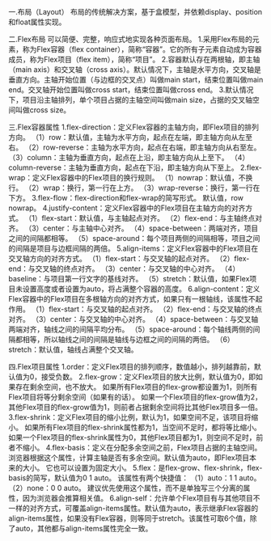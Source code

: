 一.布局（Layout）
布局的传统解决方案，基于盒模型，并依赖display、position和float属性实现。

二.Flex布局
可以简便、完整，响应式地实现各种页面布局。
1.采用Flex布局的元素，称为Flex容器（flex container），简称“容器”。它的所有子元素自动成为容器成员，称为Flex项目（flex item），简称“项目”。
2.容器默认存在两根轴，即主轴（main axis）和交叉轴（cross axis）。默认情况下，主轴是水平方向，交叉轴是垂直方向。主轴开始位置（与边框的交叉点）叫做main start，结束位置叫做main end。交叉轴开始位置叫做cross start，结束位置叫做cross end。
3.默认情况下，项目沿主轴排列，单个项目占据的主轴空间叫做main size，占据的交叉轴空间叫做cross size。

三.Flex容器属性
1.flex-direction：定义Flex容器的主轴方向，即Flex项目的排列方向。
（1）row：默认值，主轴为水平方向，起点在左端，即主轴方向从左至右。
（2）row-reverse：主轴为水平方向，起点在右端，即主轴方向从右至左。
（3）column：主轴为垂直方向，起点在上沿，即主轴方向从上至下。
（4）column-reverse：主轴为垂直方向，起点在下沿，即主轴方向从下至上。
2.flex-wrap：定义Flex容器中的Flex项目的换行规则。
（1）nowrap：默认值，不换行。
（2）wrap：换行，第一行在上方。
（3）wrap-reverse：换行，第一行在下方。
3.flex-flow：flex-direction和flex-wrap的简写形式。
默认值，row nowrap。
4.justify-content：定义Flex容器中的Flex项目在主轴方向的对齐方式。
（1）flex-start：默认值，与主轴起点对齐。
（2）flex-end：与主轴终点对齐。
（3）center：与主轴中心对齐。
（4）space-between：两端对齐，项目之间的间隔都相等。
（5）space-around：每个项目两侧的间隔相等，项目之间的间隔是项目与边框间隔的两倍。
5.align-items：定义Flex容器中的Flex项目在交叉轴方向的对齐方式。
（1）flex-start：与交叉轴的起点对齐。
（2）flex-end：与交叉轴的终点对齐。
（3）center：与交叉轴的中心对齐。
（4）baseline：与项目第一行文字的基线对齐。
（5）stretch：默认值，如果Flex项目未设置高度或者设置为auto，将占满整个容器的高度。
6.align-content：定义Flex容器中的Flex项目在多根轴方向的对齐方式，如果只有一根轴线，该属性不起作用。
（1）flex-start：与交叉轴的起点对齐。
（2）flex-end：与交叉轴的终点对齐。
（3）center：与交叉轴的中心对齐。
（4）space-between：与交叉轴两端对齐，轴线之间的间隔平均分布。
（5）space-around：每个轴线两侧的间隔都相等，所以轴线之间的间隔是轴线与边框之间的间隔的两倍。
（6）stretch：默认值，轴线占满整个交叉轴。

四.Flex项目属性
1.order：定义Flex项目的排列顺序，数值越小，排列越靠前，默认值为0，接受负数。
2.flex-grow：定义Flex项目的放大比例，默认值为0，即如果存在剩余空间，也不放大。
如果所有Flex项目的flex-grow都设置为1，则所有Flex项目将等分剩余空间（如果有的话）。
如果一个Flex项目的flex-grow值为2，其他Flex项目的flex-grow值为1，则前者占据剩余空间将比其他Flex项目多一倍。
3.flex-shrink：定义Flex项目的缩小比例，默认为1，如果空间不足，该项目将缩小。
如果所有Flex项目的flex-shrink属性都为1，当空间不足时，都将等比缩小。
如果一个Flex项目的flex-shrink属性为0，其他Flex项目都为1，则空间不足时，前者不缩小。
4.flex-basis：定义在分配多余空间之前，Flex项目占据的主轴空间。浏览器根据这个属性，计算主轴是否有多余空间。默认值为auto，即Flex项目本来的大小。
它也可以设置为固定大小。
5.flex：是flex-grow、flex-shrink，flex-basis的简写，默认值为0 1 auto。
该属性有两个快捷值：
（1）auto：1 1 auto。
（2）none：0 0 auto。
建议优先使用这个属性，而不是单独写三个分离的属性，因为浏览器会推算相关值。
6.align-self：允许单个Flex项目有与其他项目不一样的对齐方式，可覆盖align-items属性。默认值为auto，表示继承Flex容器的align-items属性，如果没有Flex容器，则等同于stretch。该属性可取6个值，除了auto，其他都与align-items属性完全一致。